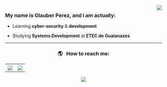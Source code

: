 <img align='right' src="https://github-readme-stats.vercel.app/api?username=glauberperez&show_icons=true&hide_title=1&theme=react&cache_seconds=2300">



### My name is Glauber Perez, and i am actually:

<p>

+ Learning **cyber-security** & **development**

+ Studying **Systems Development** at **ETEC de Guaianazes**

</p>

---

### <p align="center"> 🌎 &nbsp; How to reach me: </p>


<table align="center" cellpadding="0" cellspacing="0" border="0">
 <tr>
   <th>
     <a href="mailto:glauber2070.20@gmail.com"><img src="https://img.shields.io/badge/Gmail-D14836?style=for-the-badge&logo=gmail&logoColor=white"></img></a>
   </th>
   <th>
     <a href="https://www.linkedin.com/in/glauberperez/"><img src="https://img.shields.io/badge/LinkedIn-0077B5?style=for-the-badge&logo=linkedin&logoColor=white"></img></a>
   </th>
 </tr> 
</table>

<p align="center">
 <img src="https://komarev.com/ghpvc/?username=glauberperez&color=blue">
</p>
